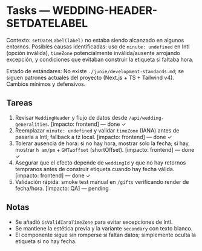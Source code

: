 # Tasks — WEDDING-HEADER-SETDATELABEL

Contexto: `setDateLabel(label)` no estaba siendo alcanzado en algunos entornos. Posibles causas identificadas: uso de `minute: undefined` en Intl (opción inválida), `timeZone` potencialmente inválida/ausente arrojando excepción, y condiciones que evitaban construir la etiqueta si faltaba hora.

Estado de estándares: No existe `./junie/development-standards.md`; se siguen patrones actuales del proyecto (Next.js + TS + Tailwind v4). Cambios mínimos y defensivos.

## Tareas
1. Revisar `WeddingHeader` y flujo de datos desde `/api/wedding-generalities`. [impacto: frontend] — done ✓
2. Reemplazar `minute: undefined` y validar `timeZone` (IANA) antes de pasarla a Intl; fallback a tz local. [impacto: frontend] — done ✓
3. Tolerar ausencia de hora: si no hay hora, mostrar solo la fecha; si hay, mostrar `h am/pm` + `GMT±offset` (shortOffset). [impacto: frontend] — done ✓
4. Asegurar que el efecto depende de `weddingId` y que no hay retornos tempranos antes de construir etiqueta cuando hay fecha válida. [impacto: frontend] — done ✓
5. Validación rápida: smoke test manual en `/gifts` verificando render de fecha/hora. [impacto: QA] — pending

## Notas
- Se añadió `isValidIanaTimeZone` para evitar excepciones de Intl. 
- Se mantiene la estética previa y la variante `secondary` con texto blanco.
- El componente sigue sin romperse si faltan datos; simplemente oculta la etiqueta si no hay fecha.